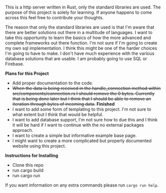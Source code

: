 This is a http server written in Rust, only the standard libraries are used. The purpose of this project is solely for learning. If anyone happens to come across this feel free to contribute your thoughts.

The reason that only the standard libraries are used is that I'm aware that there are better solutions out there in a multitude of languages. I want to take this opportunity to learn the basics of how the more advanced and complete frameworks out there function. I'm not sure if I'm going to create my own sql implementation. I think this might be one of the harder choices I'm going to have to make. I don't have much experience with the various database solutions that are usable. I am probably going to use SQL or Firebase.

__Plans for this Project__ 
- Add proper documentation to the code.
- ~~When the data is being received in the handle_connection method within src/components/connection.rs I should remove the 0 bytes. Currently that is being done later but I think that I should be able to remove an iteration through bytes of incoming data.~~ __Finished__
- I want to add some form of templating to this project. I'm not sure to what extent but I think that would be helpful.
- I want to add database support, I'm not sure how to due this and I think it will be hard if I want to continue with the no external packages approach.
- I want to create a simple but informative example base page.
- I might want to create a more complicated but properly documented website using this project.

__Instructions for Installing__
- Clone this repo
- run cargo build
- run cargo run

If you want information on any extra commands please run `cargo run help`.